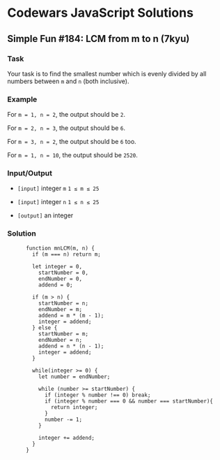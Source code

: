# Codewars JavaScript Solutions

## Simple Fun #184: LCM from m to n (7kyu)

### Task

Your task is to find the smallest number which is evenly divided by all numbers between `m` and `n` (both inclusive).

### Example

For `m = 1, n = 2`, the output should be `2`.

For `m = 2, n = 3`, the output should be `6`.

For `m = 3, n = 2`, the output should be `6` too.

For `m = 1, n = 10`, the output should be `2520`.

### Input/Output

- `[input]` integer `m`
  `1 ≤ m ≤ 25`

- `[input]` integer `n`
  `1 ≤ n ≤ 25`

- `[output]` an integer

### Solution

```
      function mnLCM(m, n) {
        if (m === n) return m;

        let integer = 0,
          startNumber = 0,
          endNumber = 0,
          addend = 0;

        if (m > n) {
          startNumber = n;
          endNumber = m;
          addend = m * (m - 1);
          integer = addend;
        } else {
          startNumber = m;
          endNumber = n;
          addend = n * (n - 1);
          integer = addend;
        }

        while(integer >= 0) {
          let number = endNumber;

          while (number >= startNumber) {
            if (integer % number !== 0) break;
            if (integer % number === 0 && number === startNumber){
              return integer;
            }
            number -= 1;
          }

          integer += addend;
        }
      }
```
